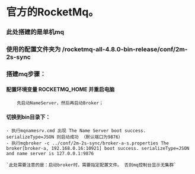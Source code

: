 # 官方的RocketMq。

### 此处搭建的是单机mq
### 使用的配置文件夹为 /rocketmq-all-4.8.0-bin-release/conf/2m-2s-sync

### 搭建mq步骤：
   #### 配置环境变量 ROCKETMQ_HOME 并重启电脑
 		先启动NameServer，然后再启动Broker；
		
   #### 切换到bin目录下：
   
	- 执行mqnamesrv.cmd 出现 The Name Server boot success. serializeType=JSON 则启动成功 （默认端口为9876）
	- 执行mqbroker -c ../conf/2m-2s-sync/broker-a-s.properties The broker[broker-a, 192.168.0.16:10921] boot success. serializeType=JSON and name server is 127.0.0.1:9876

   	`此处需要注意的是：启动broker时，需要指定配置文件。 否则mq控制台显示无集群`
      
     
